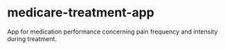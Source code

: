 # medicare-treatment-app
App for medication performance concerning pain frequency and intensity during treatment.
